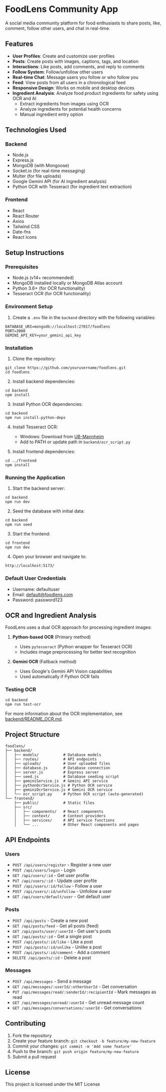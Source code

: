 # FoodLens Community App

A social media community platform for food enthusiasts to share posts, like, comment, follow other users, and chat in real-time.

## Features

- **User Profiles**: Create and customize user profiles
- **Posts**: Create posts with images, captions, tags, and location
- **Interactions**: Like posts, add comments, and reply to comments
- **Follow System**: Follow/unfollow other users
- **Real-time Chat**: Message users you follow or who follow you
- **Feed**: View posts from all users in a chronological feed
- **Responsive Design**: Works on mobile and desktop devices
- **Ingredient Analysis**: Analyze food product ingredients for safety using OCR and AI
  - Extract ingredients from images using OCR
  - Analyze ingredients for potential health concerns
  - Manual ingredient entry option

## Technologies Used

### Backend

- Node.js
- Express.js
- MongoDB (with Mongoose)
- Socket.io (for real-time messaging)
- Multer (for file uploads)
- Google Gemini API (for AI ingredient analysis)
- Python OCR with Tesseract (for ingredient text extraction)

### Frontend

- React
- React Router
- Axios
- Tailwind CSS
- Date-fns
- React Icons

## Setup Instructions

### Prerequisites

- Node.js (v14+ recommended)
- MongoDB installed locally or MongoDB Atlas account
- Python 3.6+ (for OCR functionality)
- Tesseract OCR (for OCR functionality)

### Environment Setup

1. Create a `.env` file in the `backend` directory with the following variables:

```
DATABASE_URI=mongodb://localhost:27017/foodlens
PORT=3000
GEMINI_API_KEY=your_gemini_api_key
```

### Installation

1. Clone the repository:

```
git clone https://github.com/yourusername/foodlens.git
cd foodlens
```

2. Install backend dependencies:

```
cd backend
npm install
```

3. Install Python OCR dependencies:

```
cd backend
npm run install-python-deps
```

4. Install Tesseract OCR:

   - Windows: Download from [UB-Mannheim](https://github.com/UB-Mannheim/tesseract/wiki)
   - Add to PATH or update path in `backend/ocr_script.py`

5. Install frontend dependencies:

```
cd ../frontend
npm install
```

### Running the Application

1. Start the backend server:

```
cd backend
npm run dev
```

2. Seed the database with initial data:

```
cd backend
npm run seed
```

3. Start the frontend:

```
cd frontend
npm run dev
```

4. Open your browser and navigate to:

```
http://localhost:5173/
```

### Default User Credentials

- Username: defaultuser
- Email: default@foodlens.com
- Password: password123

## OCR and Ingredient Analysis

FoodLens uses a dual OCR approach for processing ingredient images:

1. **Python-based OCR** (Primary method)

   - Uses `pytesseract` (Python wrapper for Tesseract OCR)
   - Includes image preprocessing for better text recognition

2. **Gemini OCR** (Fallback method)
   - Uses Google's Gemini API Vision capabilities
   - Used automatically if Python OCR fails

### Testing OCR

```
cd backend
npm run test-ocr
```

For more information about the OCR implementation, see [backend/README_OCR.md](backend/README_OCR.md).

## Project Structure

```
foodlens/
├── backend/
│   ├── models/           # Database models
│   ├── routes/           # API endpoints
│   ├── uploads/          # User uploaded files
│   ├── database.js       # Database connection
│   ├── server.js         # Express server
│   ├── seed.js           # Database seeding script
│   ├── geminiService.js  # Gemini API service
│   ├── pythonOcrService.js # Python OCR service
│   ├── geminiOcrService.js # Gemini OCR service
│   └── ocr_script.py     # Python OCR script (auto-generated)
└── frontend/
    ├── public/           # Static files
    ├── src/
    │   ├── components/   # React components
    │   ├── context/      # Context providers
    │   ├── services/     # API service functions
    │   └── ...           # Other React components and pages
```

## API Endpoints

### Users

- `POST /api/users/register` - Register a new user
- `POST /api/users/login` - Login
- `GET /api/users/:id` - Get user profile
- `PUT /api/users/:id` - Update user profile
- `POST /api/users/:id/follow` - Follow a user
- `POST /api/users/:id/unfollow` - Unfollow a user
- `GET /api/users/default/user` - Get default user

### Posts

- `POST /api/posts` - Create a new post
- `GET /api/posts/feed` - Get all posts (feed)
- `GET /api/posts/user/:userId` - Get user's posts
- `GET /api/posts/:id` - Get a single post
- `POST /api/posts/:id/like` - Like a post
- `POST /api/posts/:id/unlike` - Unlike a post
- `POST /api/posts/:id/comment` - Add a comment
- `DELETE /api/posts/:id` - Delete a post

### Messages

- `POST /api/messages` - Send a message
- `GET /api/messages/:userId/:otherUserId` - Get conversation
- `PUT /api/messages/read/:senderId/:recipientId` - Mark messages as read
- `GET /api/messages/unread/:userId` - Get unread message count
- `GET /api/messages/conversations/:userId` - Get conversations

## Contributing

1. Fork the repository
2. Create your feature branch: `git checkout -b feature/my-new-feature`
3. Commit your changes: `git commit -m 'Add some feature'`
4. Push to the branch: `git push origin feature/my-new-feature`
5. Submit a pull request

## License

This project is licensed under the MIT License
